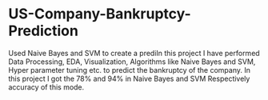 # US-Company-Bankruptcy-Prediction
Used Naive Bayes and SVM to create a prediIn this project I have performed Data Processing, EDA, Visualization, Algorithms like Naive Bayes and SVM, Hyper parameter tuning etc. to predict the bankruptcy of the company. In this project I got the 78% and 94% in Naive Bayes and SVM Respectively accuracy of this mode.
